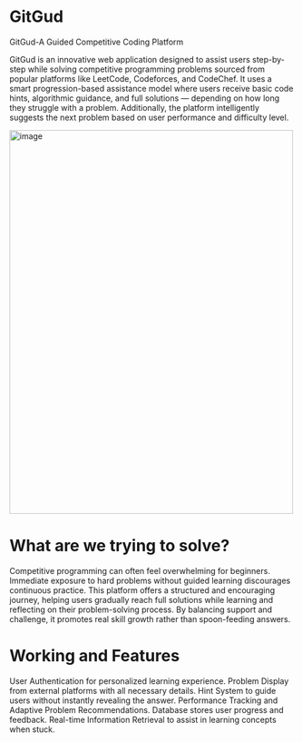 <h1>GitGud</h1>
GitGud-A Guided Competitive Coding Platform

GitGud is an innovative web application designed to assist users step-by-step while solving competitive programming problems sourced from popular platforms like LeetCode, Codeforces, and CodeChef.
It uses a smart progression-based assistance model where users receive basic code hints, algorithmic guidance, and full solutions — depending on how long they struggle with a problem.
Additionally, the platform intelligently suggests the next problem based on user performance and difficulty level.

<img width="500" height="676" alt="image" src="https://github.com/user-attachments/assets/0cb35d09-7a2e-4974-b4ea-572e2d871aef" />

<h1>What are we trying to solve?</h1>
Competitive programming can often feel overwhelming for beginners. Immediate exposure to hard problems without guided learning discourages continuous practice.
This platform offers a structured and encouraging journey, helping users gradually reach full solutions while learning and reflecting on their problem-solving process.
By balancing support and challenge, it promotes real skill growth rather than spoon-feeding answers.

<h1>Working and Features</h1>
User Authentication for personalized learning experience.
Problem Display from external platforms with all necessary details.
Hint System to guide users without instantly revealing the answer.
Performance Tracking and Adaptive Problem Recommendations.
Database stores user progress and feedback.
Real-time Information Retrieval to assist in learning concepts when stuck.
